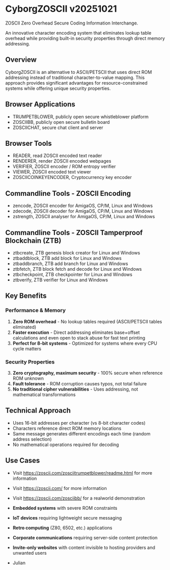 # CyborgZOSCII v20251021

ZOSCII Zero Overhead Secure Coding Information Interchange.

An innovative character encoding system that eliminates lookup table overhead while providing built-in security properties through direct memory addressing.

## Overview

CyborgZOSCII is an alternative to ASCII/PETSCII that uses direct ROM addressing instead of traditional character-to-value mapping. This approach provides significant advantages for resource-constrained systems while offering unique security properties.

## Browser Applications

- TRUMPETBLOWER, publicly open secure whistleblower platform
- ZOSCIIBB, publicly open secure bulletin board
- ZOSCIICHAT, secure chat client and server

## Browser Tools

- READER, read ZOSCII encoded text reader
- RENDERER, render ZOSCII encoded webpages
- VERIFIER, ZOSCII encoder / ROM entropy verifier
- VIEWER, ZOSCII encoded text viewer
- ZOSCIICOINKEYENCODER, Cryptocurrency key encoder

## Commandline Tools - ZOSCII Encoding

- zencode, ZOSCII encoder for AmigaOS, CP/M, Linux and Windows
- zdecode, ZOSCII decoder for AmigaOS, CP/M, Linux and Windows
- zstrength, ZOSCII analyser for AmigaOS, CP/M, Linux and Windows

## Commandline Tools - ZOSCII Tamperproof Blockchain (ZTB)

- ztbcreate, ZTB genesis block creator for Linux and Windows
- ztbaddblock, ZTB add block for Linux and Windows
- ztbaddbranch, ZTB add branch for Linux and Windows
- ztbfetch, ZTB block fetch and decode for Linux and Windows
- ztbcheckpoint, ZTB checkpointer for Linux and Windows
- ztbverify, ZTB verifier for Linux and Windows

## Key Benefits

### Performance & Memory
1. **Zero ROM overhead** - No lookup tables required (ASCII/PETSCII tables eliminated)
2. **Faster execution** - Direct addressing eliminates base+offset calculations and even open to stack abuse for fast text printing
3. **Perfect for 8-bit systems** - Optimized for systems where every CPU cycle matters

### Security Properties
3. **Zero cryptography, maximum security** - 100% secure when reference ROM unknown
4. **Fault tolerance** - ROM corruption causes typos, not total failure
5. **No traditional cipher vulnerabilities** - Uses addressing, not mathematical transformations

## Technical Approach

- Uses 16-bit addresses per character (vs 8-bit character codes)
- Characters reference direct ROM memory locations
- Same message generates different encodings each time (random address selection)
- No mathematical operations required for decoding

## Use Cases

- Visit https://zoscii.com/zosciitrumpetblower/readme.html for more information
- Visit https://zoscii.com/ for more information
- Visit https://zoscii.com/zosciibb/ for a realworld demonstration

- **Embedded systems** with severe ROM constraints
- **IoT devices** requiring lightweight secure messaging  
- **Retro computing** (Z80, 6502, etc.) applications
- **Corporate communications** requiring server-side content protection
- **Invite-only websites** with content invisible to hosting providers and unwanted users

- Julian


